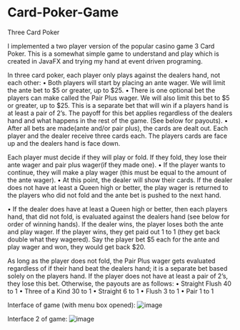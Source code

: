 # Card-Poker-Game
Three Card Poker

I implemented a two player version of the popular casino game 3
Card Poker. This is a somewhat simple game to understand and play which is created in JavaFX and trying my hand at
event driven programing.

In three card poker, each player only plays against the dealers hand, not each other:
• Both players will start by placing an ante wager. We will limit the ante bet to $5 or
greater, up to $25.
• There is one optional bet the players can make called the Pair Plus wager. We will
also limit this bet to $5 or greater, up to $25. This is a separate bet that will win if a
players hand is at least a pair of 2’s. The payoff for this bet applies regardless of the
dealers hand and what happens in the rest of the game. (See below for payouts).
• After all bets are made(ante and/or pair plus), the cards are dealt out. Each player
and the dealer receive three cards each. The players cards are face up and the
dealers hand is face down.

Each player must decide if they will play or fold. If they fold, they lose their ante wager
and pair plus wager(if they made one).
• If the player wants to continue, they will make a play wager (this must be equal to the
amount of the ante wager).
• At this point, the dealer will show their cards. If the dealer does not have at least a
Queen high or better, the play wager is returned to the players who did not fold and
the ante bet is pushed to the next hand.

• If the dealer does have at least a Queen high or better, then each players hand, that
did not fold, is evaluated against the dealers hand (see below for order of winning
hands). If the dealer wins, the player loses both the ante and play wager. If the player
wins, they get paid out 1 to 1 (they get back double what they wagered). Say the
player bet $5 each for the ante and play wager and won, they would get back $20.


As long as the player does not fold, the Pair Plus wager gets evaluated regardless of if
their hand beat the dealers hand; it is a separate bet based solely on the players hand.
If the player does not have at least a pair of 2’s, they lose this bet. Otherwise, the
payouts are as follows:
• Straight Flush 40 to 1
• Three of a Kind 30 to 1
• Straight 6 to 1
• Flush 3 to 1
• Pair 1 to 1

Interface of game (with menu box opened):
![image](https://user-images.githubusercontent.com/118694086/208265297-c826bffa-56f0-41d3-a2b3-fe740ce17590.png)


Interface 2 of game:
![image](https://user-images.githubusercontent.com/118694086/208265321-2ef7be1d-b9e7-4e81-9cb4-9b6306262152.png)

